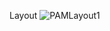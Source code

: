 Layout ![PAMLayout1](https://github.com/user-attachments/assets/8a2160db-a289-4a41-8a30-9df2e10e663f)
